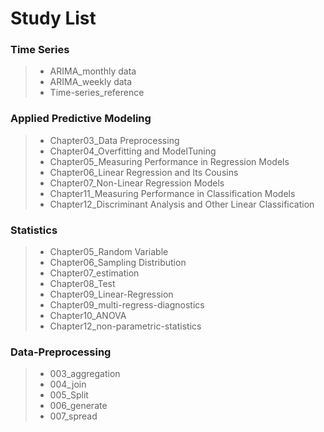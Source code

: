 # Study List

### Time Series
> * ARIMA_monthly data
> * ARIMA_weekly data
> * Time-series_reference

### Applied Predictive Modeling
> * Chapter03_Data Preprocessing
> * Chapter04_Overfitting and ModelTuning
> * Chapter05_Measuring Performance in Regression Models
> * Chapter06_Linear Regression and Its Cousins
> * Chapter07_Non-Linear Regression Models
> * Chapter11_Measuring Performance in Classification Models
> * Chapter12_Discriminant Analysis and Other Linear Classification

### Statistics  
> * Chapter05_Random Variable
> * Chapter06_Sampling Distribution
> * Chapter07_estimation
> * Chapter08_Test
> * Chapter09_Linear-Regression
> * Chapter09_multi-regress-diagnostics
> * Chapter10_ANOVA
> * Chapter12_non-parametric-statistics

### Data-Preprocessing
> * 003_aggregation
> * 004_join
> * 005_Split
> * 006_generate
> * 007_spread

